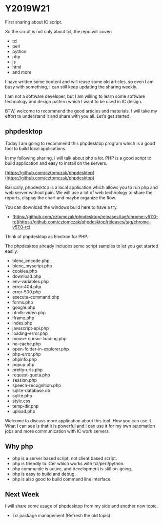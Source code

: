 # Y2019W21

First sharing about IC script.

So the script is not only about tcl, the repo will cover:

- tcl
- perl
- python
- php
- js
- html
- and more

I have written some content and will reuse some old articles, so even I am busy with something, I can still keep updating the sharing weekly.

I am not a software developer, but I am willing to learn some software technology and design pattern which I want to be used in IC design.

BTW, welcome to recommend the good articles and materials. I will take my effort to understand it and share with you all. Let's get started.

## phpdesktop

Today I am going to recommend this phpdesktop program which is a good tool to build local applications.

In my following sharing, I will talk about php a lot. PHP is a good script to build application and easy to install on the servers.

[https://github.com/cztomczak/phpdesktop](https://github.com/cztomczak/phpdesktop)

Basically, phpdesktop is a local application which allows you to run php and web server without pain. We will use a lot of web technology to share the reports, display the chart and maybe organize the flow.

You can download the windows build here to have a try.

- [https://github.com/cztomczak/phpdesktop/releases/tag/chrome-v57.0-rc](https://github.com/cztomczak/phpdesktop/releases/tag/chrome-v57.0-rc)

Think of phpdesktop as Electron for PHP.

The phpdesktop already includes some script samples to let you get started easily.

- blenc_encode.php
- blenc_myscript.php
- cookies.php
- download.php
- env-variables.php
- error-404.php
- error-500.php
- execute-command.php
- forms.php
- google.php
- html5-video.php
- iframe.php
- index.php
- javascript-api.php
- loading-error.php
- mouse-cursor-loading.php
- no-cache.php
- open-folder-in-explorer.php
- php-error.php
- phpinfo.php
- popup.php
- pretty-urls.php
- request-quota.php
- session.php
- speech-recognition.php
- sqlite-database.db
- sqlite.php
- style.css
- temp-dir.php
- upload.php

Welcome to discuss more application about this tool. How you can use it. What I can see is that it is powerful and I can use it for my own automation jobs and more communication with IC work servers.

## Why php

- php is a server based script, not client based script.
- php is friendly to ICer which works with tcl/perl/python.
- php communite is active, and development is still on-going.
- php is easy to build and debug.
- php is also good to build command line interface.

## Next Week

I will share some usage of phpdesktop from my side and another new topic.

- Tcl package management (Refresh the old topic)